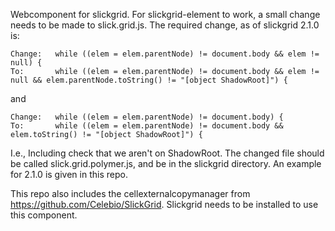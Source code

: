 Webcomponent for slickgrid. For slickgrid-element to work, a small change needs to be made to slick.grid.js. The required change, as of slickgrid 2.1.0 is:

    Change:   while ((elem = elem.parentNode) != document.body && elem != null) {
    To:       while ((elem = elem.parentNode) != document.body && elem != null && elem.parentNode.toString() != "[object ShadowRoot]") {
and

    Change:   while ((elem = elem.parentNode) != document.body) {
    To:       while ((elem = elem.parentNode) != document.body && elem.toString() != "[object ShadowRoot]") {

I.e., Including check that we aren't on ShadowRoot. The changed file should be called slick.grid.polymer.js, and be in the slickgrid directory. An example for 2.1.0 is given in this repo.

This repo also includes the cellexternalcopymanager from https://github.com/Celebio/SlickGrid. Slickgrid needs to be installed to use this component.
